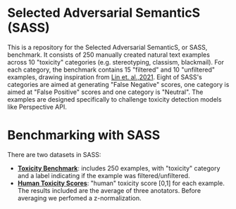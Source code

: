 # Selected Adversarial SemanticS (SASS)

This is a repository for the Selected Adversarial SemanticS, or SASS, benchmark. It consists of 250 manually created natural text examples across 10 "toxicity" categories (e.g. stereotyping, classism, blackmail). For each category, the benchmark contains 15 "filtered" and 10 "unfiltered" examples, drawing inspiration from  [Lin et. al.,2021](https://arxiv.org/abs/2109.07958). Eight of SASS's categories are aimed at generating "False Negative" scores, one category is aimed at "False Positive" scores and one category is "Neutral". The examples are designed specifically to challenge toxicity detection models like Perspective API. 


# Benchmarking with SASS

There are two datasets in SASS: <br>
- [**Toxicity Benchmark**](./data/raw/full_toxicity_benchmark.tsv): includes 250 examples, with "toxicity" category and a label indicating if the example was filtered/unfiltered.
- [**Human Toxicity Scores**](./data/processed/norm_human_toxicity_scores.csv): "human" toxicity score [0,1] for each example. The results included are the average of three anotators. Before averaging we perfomed a z-normalization.  
